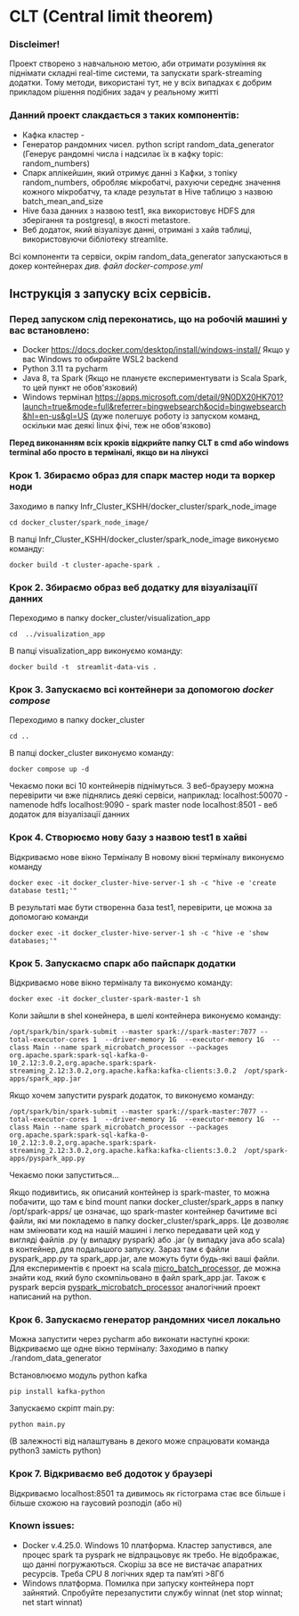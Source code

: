 CLT (Central limit theorem)
=================================================================================================================

### Discleimer!
Проект створено з навчальною метою, аби отримати розуміння як піднімати складні real-time системи, та запускати spark-streaming додатки. Тому методи, використані тут, не у всіх випадках є добрим прикладом рішення подібних задач у реальному житті 

### Данний проект слакдається з таких компонентів:

 - Кафка кластер -
 - Генератор рандомних чисел. python script random_data_generator (Генерує рандомні числа і надсилає їх в кафку topic: random_numbers)
 - Спарк аплікейшин, який отримує данні з Кафки, з топіку random_numbers, обробляє мікробатчі, рахуючи середнє значення кожного мікробатчу, та кладе результат в Hive таблицю з назвою batch_mean_and_size
 - Hive база данних з назвою test1, яка використовує HDFS для зберігання та postgresql, в якості metastore. 
 - Веб додаток, який візуалізує данні, отримані з хайв таблиці, використовуючи бібліотеку streamlite.

Всі компоненти та сервіси, окрім random_data_generator запускаються в докер контейнерах *див. файл docker-compose.yml*

## Інструкція з запуску всіх сервісів.

### Перед запуском слід переконатись, що на робочій машині у вас встановлено:
 - Docker https://docs.docker.com/desktop/install/windows-install/ Якщо у вас Windows то обирайте WSL2 backend
 - Python 3.11 та pycharm
 - Java 8, та Spark (Якщо не плануєте експериментувати із Scala Spark, то цей пункт не обов'язковий)
 - Windows термінал https://apps.microsoft.com/detail/9N0DX20HK701?launch=true&mode=full&referrer=bingwebsearch&ocid=bingwebsearch&hl=en-us&gl=US (дуже полегшує роботу із запуском команд, оскільки має деякі linux фічі, теж не обов'язково)
 

**Перед виконанням всіх кроків відкрийте папку CLT в cmd або windows terminal або просто в терміналі, якщо ви на лінуксі**

### Крок 1. Збираємо образ для спарк мастер ноди та воркер ноди

Заходимо в папку Infr_Cluster_KSHH/docker_cluster/spark_node_image 
```
cd docker_cluster/spark_node_image/
```

В папці Infr_Cluster_KSHH/docker_cluster/spark_node_image виконуємо команду:
```
docker build -t cluster-apache-spark .
```

### Крок 2. Збираємо образ веб додатку для візуалізаціїї данних

Переходимо в папку docker_cluster/visualization_app

```
cd  ../visualization_app
```

В папці visualization_app виконуємо команду:

```
docker build -t  streamlit-data-vis .
```

### Крок 3. Запускаємо всі контейнери за допомогою *docker compose*

Переходимо в папку docker_cluster
```
cd ..
```

В папці docker_cluster виконуємо команду:

``` 
docker compose up -d
```

Чекаємо поки всі 10 контейнерів піднімуться.
З веб-браузеру можна перевірити чи вже піднялись деякі сервіси, наприклад:
localhost:50070 - namenode hdfs
localhost:9090 - spark master node
localhost:8501 - веб додаток для візуалізації данних

### Крок 4. Створюємо нову базу з назвою test1 в хайві

Відкриваємо нове вікно Терміналу
В новому вікні терміналу виконуємо команду
``` 
docker exec -it docker_cluster-hive-server-1 sh -c "hive -e 'create database test1;'"
```

В результаті має бути створенна база test1, перевірити, це можна за допомогаю команди
```
docker exec -it docker_cluster-hive-server-1 sh -c "hive -e 'show databases;'"
```

### Крок 5. Запускаємо спарк або пайспарк додатки

Відкриваємо нове вікно терміналу та виконуємо команду:
```
docker exec -it docker_cluster-spark-master-1 sh
```

Коли зайшли в shel конейнера, в шелі контейнера виконуємо команду:

```
/opt/spark/bin/spark-submit --master spark://spark-master:7077 --total-executor-cores 1  --driver-memory 1G  --executor-memory 1G  --class Main --name spark_microbatch_processor --packages org.apache.spark:spark-sql-kafka-0-10_2.12:3.0.2,org.apache.spark:spark-streaming_2.12:3.0.2,org.apache.kafka:kafka-clients:3.0.2  /opt/spark-apps/spark_app.jar
``` 

Якщо хочем запустити pyspark додаток, то виконуємо команду:

```
/opt/spark/bin/spark-submit --master spark://spark-master:7077 --total-executor-cores 1  --driver-memory 1G  --executor-memory 1G  --class Main --name spark_microbatch_processor --packages org.apache.spark:spark-sql-kafka-0-10_2.12:3.0.2,org.apache.spark:spark-streaming_2.12:3.0.2,org.apache.kafka:kafka-clients:3.0.2  /opt/spark-apps/pyspark_app.py
```

Чекаємо поки запуститься...

Якщо подивитись, як описаний контейнер із spark-master, то можна побачити, що там є bind mount папки docker_cluster/spark_apps в папку  /opt/spark-apps/ це означає, що spark-master контейнер бачитиме всі файли, які ми покладемо в папку docker_cluster/spark_apps.
Це дозволяє нам змінювати код на нашій машині і легко передавати цей код у вигляді файлів .py (у випадку pyspark) або .jar (у випадку java або scala) в контейнер, для подальшого запуску. Зараз там є файли pyspark_app.py та spark_app.jar, але можуть бути будь-які ваші файли. Для експериментів є проект на scala  [micro_batch_processor](https://github.com/chekaninmaxim/micro_batch_processor), де можна знайти код, який було скомпільовано в файл spark_app.jar. Також є pyspark версія [pyspark_microbatch_processor](https://github.com/chekaninmaxim/pyspark_micro_batch_processor) аналогічний проект написаний на python.


### Крок 6. Запускаємо генератор рандомних чисел локально
Можна запустити через pycharm або виконати наступні кроки:
Відкриваємо ще одне вікно терміналу:
Заходимо в папку ./random_data_generator

Встановлюємо модуль python kafka

```
pip install kafka-python
```

Запускаємо скріпт main.py:

```
python main.py
```
(В залежності від налаштувань в декого може спрацювати команда python3 замість python)


### Крок 7. Відкриваємо веб додоток у браузері 
Відкриваємо localhost:8501 та дивимось як гістограма стає все більше і більше схожою на гаусовий розподіл (або ні)


### Known issues:
- Docker v.4.25.0. Windows 10 платформа. Кластер запустився, але процес spark та pyspark не відпрацьовує як требо. Не відображає, що данні погружаються. Скоріш за все не вистачає апаратних ресурсів. Треба CPU 8 логічних ядер та пам’яті >8Гб
- Windows платформа. Помилка при запуску контейнера порт зайнятий. Спробуйте перезапустити службу winnat (net stop winnat; net start winnat)



 